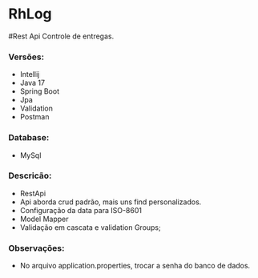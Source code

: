 # RhLog

#Rest Api Controle de entregas.

### Versões:
+ Intellij
+ Java 17
+ Spring Boot
+ Jpa
+ Validation 
+ Postman

### Database:
+ MySql

### Descricão:
+ RestApi
+ Api aborda crud padrão, mais uns find personalizados.
+ Configuração da data para ISO-8601
+ Model Mapper
+ Validação em cascata e validation Groups;

### Observações:
+ No arquivo application.properties, trocar a senha do banco de dados.
